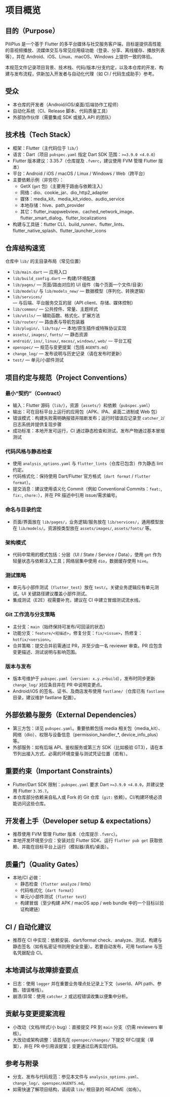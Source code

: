 # 项目概览

## 目的（Purpose）
PiliPlus 是一个基于 Flutter 的多平台媒体与社交服务客户端，目标是提供高性能的音视频播放、流媒体交互与常见应用级功能（登录、分享、离线缓存、播放列表等），并在 Android、iOS、Linux、macOS、Windows 上提供一致的体验。

本规范文件记录项目背景、技术栈、代码/版本/分支约定，以及本仓库的开发、构建与发布流程，供新加入开发者与自动化代理（如 CI / 代码生成助手）参考。

## 受众
- 本仓库的开发者（Android/iOS/桌面/后端协作工程师）
- 自动化系统（CI、Release 脚本、代码质量工具）
- 外部协作伙伴（需要集成 SDK 或接入 API 的团队）

## 技术栈（Tech Stack）
- 框架：Flutter（主代码位于 `lib/`）
- 语言：Dart（项目 `pubspec.yaml` 指定 Dart SDK 范围：`>=3.9.0 <4.0.0`）
- Flutter 版本建议：3.35.7（仓库提及 `.fvmrc`，建议使用 FVM 管理 Flutter 版本）
- 平台：Android / iOS / macOS / Linux / Windows / Web（跨平台）
- 主要依赖示例（非穷尽）：
  - GetX (`get` 包)（主要用于路由与依赖注入）
  - 网络：dio、cookie_jar、dio_http2_adapter
  - 媒体：media_kit、media_kit_video、audio_service
  - 本地存储：hive、path_provider
  - 其它：flutter_inappwebview、cached_network_image、flutter_smart_dialog、flutter_localizations
- 构建与工具链：flutter CLI、build_runner、flutter_lints、flutter_native_splash、flutter_launcher_icons

## 仓库结构速览
仓库中 `lib/` 的主目录布局（常见位置）
- `lib/main.dart` — 应用入口
- `lib/build_config.dart` — 构建/环境配置
- `lib/pages/` — 页面/路由对应的 UI 组件（每个页面一个文件/目录）
- `lib/models/` 与 `lib/models_new/` — 数据模型（序列化、转换逻辑）
- `lib/services/` — 与后端、平台服务交互的层（API client、存储、媒体控制）
- `lib/common/` — 公共控件、常量、主题样式
- `lib/utils/` — 辅助函数、格式化、扩展方法
- `lib/router/` — 路由表与导航包装器
- `lib/plugin/`、`lib/tcp/` — 本地/原生插件或特殊协议实现
- `assets/`, `images/`, `fonts/` — 静态资源
- `android/`, `ios/`, `linux/`, `macos/`, `windows/`, `web/` — 平台工程
- `openspec/` — 规范与变更提案（包括 `AGENTS.md`）
- `change_log/` — 发布说明与历史记录（请在发布时更新）
- `test/` — 单元/小部件测试

## 项目约定与规范（Project Conventions）

### 最小“契约”（Contract）
- 输入：Flutter 源码（`lib/`），资源（`assets/`）和依赖（`pubspec.yaml`）
- 输出：可在目标平台上运行的应用包（APK、IPA、桌面二进制或 Web 包）
- 错误模式：构建失败需明确报错并阻断发布；运行时错误应记录至 `catcher_2`/日志系统并提供复现步骤
- 成功标准：本地开发可运行，CI 通过静态检查和测试，发布产物通过基本冒烟测试

### 代码风格与静态检查
- 使用 `analysis_options.yaml` 与 `flutter_lints`（仓库已包含）作为静态 lint 约定。
- 代码格式化：保持使用 Dart/Flutter 官方格式（`dart format` / `flutter format`）。
- 提交消息：建议使用语义化 Commit（例如 Conventional Commits：`feat:`, `fix:`, `chore:`），并在 PR 描述中引用 issue/需求编号。

### 命名与目录约定
- 页面/界面放在 `lib/pages/`，业务逻辑/服务放在 `lib/services/`，通用模型放在 `lib/models/`。资源按类型放在 `assets/images/`, `assets/fonts/` 等。

### 架构模式
- 代码中常用的模式包括：分层（UI / State / Service / Data），使用 `get` 作为轻量状态与依赖注入工具；网络层集中使用 `dio`，数据缓存使用 `hive`。

### 测试策略
- 单元与小部件测试（`flutter_test`）放在 `test/`。关键业务逻辑应有单元测试。UI 关键路径建议覆盖小部件测试。
- 集成测试（E2E）视需要补充，建议在 CI 中建立冒烟测试流水线。

### Git 工作流与分支策略
- 主分支：`main`（始终保持可发布/可回滚的状态）
- 功能分支：`feature/<短描述>`，修复分支：`fix/<issue>`，热修复：`hotfix/<version>`。
- 合并策略：提交合并前需通过 PR，并至少由一名 reviewer 审查。PR 应包含变更描述、测试说明与影响范围。

### 版本与发布
- 版本号维护于 `pubspec.yaml`（`version: x.y.z+build`），发布时同步更新 `change_log/` 对应条目并在 PR 中说明变更点。
- Android/iOS 的签名、证书、及商店发布使用 `fastlane/`（仓库已有 `fastlane` 目录，建议维护 fastlane 配置）。

## 外部依赖与服务（External Dependencies）
- 第三方包：详见 `pubspec.yaml`。重要依赖包括 media 相关包（media_kit）、网络（dio）、权限与设备信息（permission_handler_*, device_info_plus）等。
- 外部服务：如有后端 API、鉴权服务或第三方 SDK（比如极验 GT3），请在本节列出接入方式、必需的环境变量与测试凭证位置（若有）。

## 重要约束（Important Constraints）
- Flutter/Dart SDK 限制：`pubspec.yaml` 要求 Dart `>=3.9.0 <4.0.0`，并建议使用 Flutter `3.35.7`。
- 本仓库部分依赖来自私人或 Fork 的 Git 仓库（`git:` 依赖）。CI/构建环境必须能访问这些仓库。

## 开发者上手（Developer setup & expectations）
- 推荐使用 FVM 管理 Flutter 版本（仓库提示 `.fvmrc`）。
- 本地开发环境至少应：安装对应 Flutter SDK、运行 `flutter pub get` 获取依赖、并能在目标平台上运行（模拟器/真机/桌面）。

## 质量门（Quality Gates）
- 本地/CI 必做：
  - 静态检查（`flutter analyze` / lints）
  - 代码格式化（`dart format`）
  - 单元/小部件测试（`flutter test`）
  - 构建冒烟（至少构建 APK / macOS app / web bundle 中的一个目标以验证构建链）

## CI / 自动化建议
- 推荐在 CI 中实现：依赖安装、dart/format check、analyze、测试、构建与静态签名（如有私密证书则用安全变量）。若要自动发布，可用 fastlane 与签名凭据配合 CI。

## 本地调试与故障排查要点
- 日志：使用 `logger` 并在重要业务埋点处记录上下文（userId、API path、参数、错误堆栈）。
- 崩溃/异常：使用 `catcher_2` 或远程错误收集以便集中分析。

## 贡献与变更提案流程
- 小改动（文档/样式/小 bug）：直接提交 PR 到 `main` 分支（仍需 reviewers 审核）。
- 大改动或架构调整：请首先在 `openspec/changes/` 下提交 RFC/提案（草案），并在 PR 中引用该提案；变更通过后再实现代码。

## 参考与附录
- 分支、发布与代码规范：参见本文件与 `analysis_options.yaml`、`change_log/`、`openspec/AGENTS.md`。
- 如需快速了解项目结构，请阅读 `lib/` 根目录的 README（如有）。
